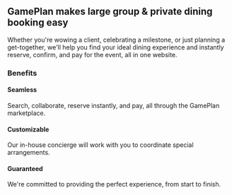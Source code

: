 ## GamePlan makes large group & private dining booking easy
Whether you're wowing a client, celebrating a milestone, or just planning a get-together, we'll help you find your ideal dining experience and instantly reserve, confirm, and pay for the event, all in one website.

### Benefits
#### Seamless
Search, collaborate, reserve instantly, and pay, all through the GamePlan marketplace.

#### Customizable
Our in-house concierge will work with you to coordinate special arrangements.

#### Guaranteed
We're committed to providing the perfect experience, from start to finish.
